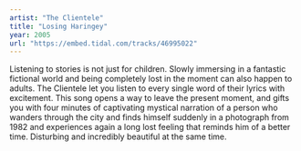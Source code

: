 ```yaml
---
artist: "The Clientele" 
title: "Losing Haringey"
year: 2005
url: "https://embed.tidal.com/tracks/46995022"
---
```


Listening to stories is not just for children. Slowly immersing in a fantastic
fictional world and being completely lost in the moment can also happen to
adults. The Clientele let you listen to every single word of their lyrics
with excitement. This song opens a way to leave the present moment, and gifts
you with four minutes of captivating mystical narration of a person who wanders
through the city and finds himself suddenly in a photograph from 1982 and
experiences again a long lost feeling that reminds him of a better time.
Disturbing and incredibly beautiful at the same time.
